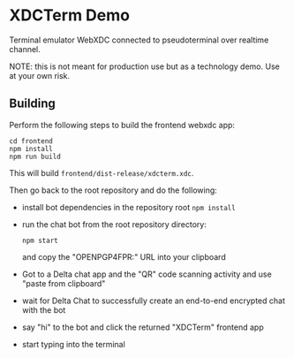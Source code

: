 # XDCTerm Demo

Terminal emulator WebXDC connected to pseudoterminal over realtime channel.

NOTE: this is not meant for production use but as a technology demo. Use at your
own risk.

## Building

Perform the following steps to build the frontend webxdc app:

    cd frontend
    npm install
    npm run build

This will build `frontend/dist-release/xdcterm.xdc`.

Then go back to the root repository and do the following:

- install bot dependencies in the repository root `npm install`

- run the chat bot from the root repository directory:

  `npm start`

  and copy the "OPENPGP4FPR:" URL into your clipboard

- Got to a Delta chat app and the "QR" code scanning activity and use "paste
  from clipboard"

- wait for Delta Chat to successfully create an end-to-end encrypted chat with
  the bot

- say "hi" to the bot and click the returned "XDCTerm" frontend app

- start typing into the terminal
